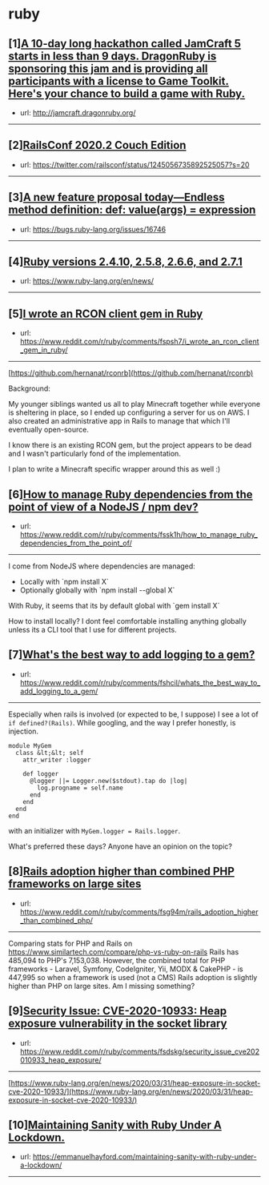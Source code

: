 # ruby
## [1][A 10-day long hackathon called JamCraft 5 starts in less than 9 days. DragonRuby is sponsoring this jam and is providing all participants with a license to Game Toolkit. Here's your chance to build a game with Ruby.](https://www.reddit.com/r/ruby/comments/fsr5s8/a_10day_long_hackathon_called_jamcraft_5_starts/)
- url: http://jamcraft.dragonruby.org/
---

## [2][RailsConf 2020.2 Couch Edition](https://www.reddit.com/r/ruby/comments/fsk4w3/railsconf_20202_couch_edition/)
- url: https://twitter.com/railsconf/status/1245056735892525057?s=20
---

## [3][A new feature proposal today—Endless method definition: def: value(args) = expression](https://www.reddit.com/r/ruby/comments/fstnrz/a_new_feature_proposal_todayendless_method/)
- url: https://bugs.ruby-lang.org/issues/16746
---

## [4][Ruby versions 2.4.10, 2.5.8, 2.6.6, and 2.7.1](https://www.reddit.com/r/ruby/comments/fsf83w/ruby_versions_2410_258_266_and_271/)
- url: https://www.ruby-lang.org/en/news/
---

## [5][I wrote an RCON client gem in Ruby](https://www.reddit.com/r/ruby/comments/fspsh7/i_wrote_an_rcon_client_gem_in_ruby/)
- url: https://www.reddit.com/r/ruby/comments/fspsh7/i_wrote_an_rcon_client_gem_in_ruby/
---
[https://github.com/hernanat/rconrb](https://github.com/hernanat/rconrb)

Background:

My younger siblings wanted us all to play Minecraft together while everyone is sheltering in place, so I ended up configuring a server for us on AWS. I also created an administrative app in Rails to manage that which I'll eventually open-source.

I know there is an existing RCON gem, but the project appears to be dead and I wasn't particularly fond of the implementation.

I plan to write a Minecraft specific wrapper around this as well :)
## [6][How to manage Ruby dependencies from the point of view of a NodeJS / npm dev?](https://www.reddit.com/r/ruby/comments/fssk1h/how_to_manage_ruby_dependencies_from_the_point_of/)
- url: https://www.reddit.com/r/ruby/comments/fssk1h/how_to_manage_ruby_dependencies_from_the_point_of/
---
I come from NodeJS where dependencies are managed:  


* Locally with \`npm install X\`
* Optionally globally with \`npm install --global X\`

With Ruby, it seems that its by default global with \`gem install X\`

How to install locally? I dont feel comfortable installing anything globally unless its a CLI tool that I use for different projects.
## [7][What's the best way to add logging to a gem?](https://www.reddit.com/r/ruby/comments/fshcil/whats_the_best_way_to_add_logging_to_a_gem/)
- url: https://www.reddit.com/r/ruby/comments/fshcil/whats_the_best_way_to_add_logging_to_a_gem/
---
Especially when rails is involved (or expected to be, I suppose) I see a lot of `if defined?(Rails)`. While googling, and the way I prefer honestly, is injection.

    module MyGem
      class &lt;&lt; self
        attr_writer :logger
    
        def logger
          @logger ||= Logger.new($stdout).tap do |log|
            log.progname = self.name
          end
        end
      end
    end

with an initializer with `MyGem.logger = Rails.logger`.

What's preferred these days? Anyone have an opinion on the topic?
## [8][Rails adoption higher than combined PHP frameworks on large sites](https://www.reddit.com/r/ruby/comments/fsg94m/rails_adoption_higher_than_combined_php/)
- url: https://www.reddit.com/r/ruby/comments/fsg94m/rails_adoption_higher_than_combined_php/
---
Comparing stats for PHP and Rails on https://www.similartech.com/compare/php-vs-ruby-on-rails Rails has 485,094 to PHP's 7,153,038. However, the combined total for PHP frameworks - Laravel, Symfony, CodeIgniter, Yii, MODX &amp; CakePHP - is 447,995 so when a framework is used (not a CMS) Rails adoption is slightly higher than PHP on large sites. Am I missing something?
## [9][Security Issue: CVE-2020-10933: Heap exposure vulnerability in the socket library](https://www.reddit.com/r/ruby/comments/fsdskg/security_issue_cve202010933_heap_exposure/)
- url: https://www.reddit.com/r/ruby/comments/fsdskg/security_issue_cve202010933_heap_exposure/
---
[https://www.ruby-lang.org/en/news/2020/03/31/heap-exposure-in-socket-cve-2020-10933/](https://www.ruby-lang.org/en/news/2020/03/31/heap-exposure-in-socket-cve-2020-10933/)
## [10][Maintaining Sanity with Ruby Under A Lockdown.](https://www.reddit.com/r/ruby/comments/fs535x/maintaining_sanity_with_ruby_under_a_lockdown/)
- url: https://emmanuelhayford.com/maintaining-sanity-with-ruby-under-a-lockdown/
---

